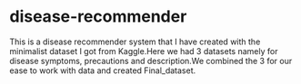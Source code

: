 # disease-recommender
This is a disease recommender system that I have created with the minimalist dataset I got from Kaggle.Here we had 3 datasets namely for disease symptoms, precautions and description.We combined the 3 for our ease to work with data and created Final_dataset.
